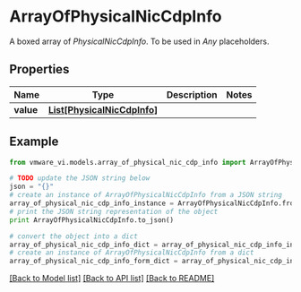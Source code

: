 # ArrayOfPhysicalNicCdpInfo

A boxed array of *PhysicalNicCdpInfo*. To be used in *Any* placeholders. 

## Properties
Name | Type | Description | Notes
------------ | ------------- | ------------- | -------------
**value** | [**List[PhysicalNicCdpInfo]**](PhysicalNicCdpInfo.md) |  | 

## Example

```python
from vmware_vi.models.array_of_physical_nic_cdp_info import ArrayOfPhysicalNicCdpInfo

# TODO update the JSON string below
json = "{}"
# create an instance of ArrayOfPhysicalNicCdpInfo from a JSON string
array_of_physical_nic_cdp_info_instance = ArrayOfPhysicalNicCdpInfo.from_json(json)
# print the JSON string representation of the object
print ArrayOfPhysicalNicCdpInfo.to_json()

# convert the object into a dict
array_of_physical_nic_cdp_info_dict = array_of_physical_nic_cdp_info_instance.to_dict()
# create an instance of ArrayOfPhysicalNicCdpInfo from a dict
array_of_physical_nic_cdp_info_form_dict = array_of_physical_nic_cdp_info.from_dict(array_of_physical_nic_cdp_info_dict)
```
[[Back to Model list]](../README.md#documentation-for-models) [[Back to API list]](../README.md#documentation-for-api-endpoints) [[Back to README]](../README.md)



